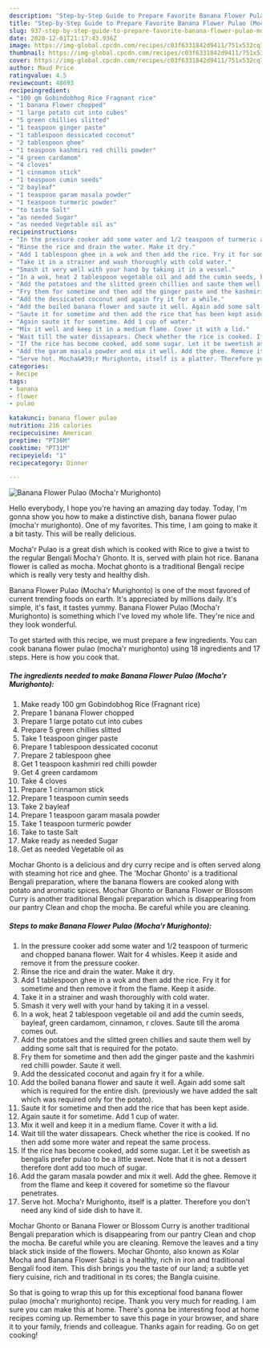 ```yaml
---
description: "Step-by-Step Guide to Prepare Favorite Banana Flower Pulao (Mocha&amp;#39;r Murighonto)"
title: "Step-by-Step Guide to Prepare Favorite Banana Flower Pulao (Mocha&amp;#39;r Murighonto)"
slug: 937-step-by-step-guide-to-prepare-favorite-banana-flower-pulao-mocha-and-39-r-murighonto
date: 2020-12-01T21:17:43.936Z
image: https://img-global.cpcdn.com/recipes/c03f6331842d9411/751x532cq70/banana-flower-pulao-mochar-murighonto-recipe-main-photo.jpg
thumbnail: https://img-global.cpcdn.com/recipes/c03f6331842d9411/751x532cq70/banana-flower-pulao-mochar-murighonto-recipe-main-photo.jpg
cover: https://img-global.cpcdn.com/recipes/c03f6331842d9411/751x532cq70/banana-flower-pulao-mochar-murighonto-recipe-main-photo.jpg
author: Maud Price
ratingvalue: 4.5
reviewcount: 48693
recipeingredient:
- "100 gm Gobindobhog Rice Fragnant rice"
- "1 banana Flower chopped"
- "1 large potato cut into cubes"
- "5 green chillies slitted"
- "1 teaspoon ginger paste"
- "1 tablespoon dessicated coconut"
- "2 tablespoon ghee"
- "1 teaspoon kashmiri red chilli powder"
- "4 green cardamom"
- "4 cloves"
- "1 cinnamon stick"
- "1 teaspoon cumin seeds"
- "2 bayleaf"
- "1 teaspoon garam masala powder"
- "1 teaspoon turmeric powder"
- "to taste Salt"
- "as needed Sugar"
- "as needed Vegetable oil as"
recipeinstructions:
- "In the pressure cooker add some water and 1/2 teaspoon of turmeric and chopped banana flower. Wait for 4 whisles. Keep it aside and remove it from the pressure cooker."
- "Rinse the rice and drain the water. Make it dry."
- "Add 1 tablespoon ghee in a wok and then add the rice. Fry it for sometime and then remove it from the flame. Keep it aside."
- "Take it in a strainer and wash thoroughly with cold water."
- "Smash it very well with your hand by taking it in a vessel."
- "In a wok, heat 2 tablespoon vegetable oil and add the cumin seeds, bayleaf, green cardamom, cinnamon, r cloves. Saute till the aroma comes out."
- "Add the potatoes and the slitted green chillies and saute them well by adding some salt that is required for the potato."
- "Fry them for sometime and then add the ginger paste and the kashmiri red chilli powder. Saute it well."
- "Add the dessicated coconut and again fry it for a while."
- "Add the boiled banana flower and saute it well. Again add some salt which is required for the entire dish. (previously we have added the salt which was required only for the potato)."
- "Saute it for sometime and then add the rice that has been kept aside."
- "Again saute it for sometime. Add 1 cup of water."
- "Mix it well and keep it in a medium flame. Cover it with a lid."
- "Wait till the water dissapears. Check whether the rice is cooked. If no then add some more water and repeat the same process."
- "If the rice has become cooked, add some sugar. Let it be sweetish as bengalis prefer pulao to be a little sweet. Note that it is not a dessert therefore dont add too much of sugar."
- "Add the garam masala powder and mix it well. Add the ghee. Remove it from the flame and keep it covered for sometime so the flavour penetrates."
- "Serve hot. Mocha&#39;r Murighonto, itself is a platter. Therefore you don&#39;t need any kind of side dish to have it."
categories:
- Recipe
tags:
- banana
- flower
- pulao

katakunci: banana flower pulao 
nutrition: 216 calories
recipecuisine: American
preptime: "PT36M"
cooktime: "PT31M"
recipeyield: "1"
recipecategory: Dinner

---
```



![Banana Flower Pulao (Mocha&#39;r Murighonto)](https://img-global.cpcdn.com/recipes/c03f6331842d9411/751x532cq70/banana-flower-pulao-mochar-murighonto-recipe-main-photo.jpg)

Hello everybody, I hope you're having an amazing day today. Today, I'm gonna show you how to make a distinctive dish, banana flower pulao (mocha&#39;r murighonto). One of my favorites. This time, I am going to make it a bit tasty. This will be really delicious.

Mocha&#39;r Pulao is a great dish which is cooked with Rice to give a twist to the regular Bengali Mocha&#39;r Ghonto. It is, served with plain hot rice. Banana flower is called as mocha. Mochat ghonto is a traditional Bengali recipe which is really very testy and healthy dish.

Banana Flower Pulao (Mocha&#39;r Murighonto) is one of the most favored of current trending foods on earth. It's appreciated by millions daily. It's simple, it's fast, it tastes yummy. Banana Flower Pulao (Mocha&#39;r Murighonto) is something which I've loved my whole life. They're nice and they look wonderful.


To get started with this recipe, we must prepare a few ingredients. You can cook banana flower pulao (mocha&#39;r murighonto) using 18 ingredients and 17 steps. Here is how you cook that.

<!--inarticleads1-->

##### The ingredients needed to make Banana Flower Pulao (Mocha&#39;r Murighonto):

1. Make ready 100 gm Gobindobhog Rice (Fragnant rice)
1. Prepare 1 banana Flower chopped
1. Prepare 1 large potato cut into cubes
1. Prepare 5 green chillies slitted
1. Take 1 teaspoon ginger paste
1. Prepare 1 tablespoon dessicated coconut
1. Prepare 2 tablespoon ghee
1. Get 1 teaspoon kashmiri red chilli powder
1. Get 4 green cardamom
1. Take 4 cloves
1. Prepare 1 cinnamon stick
1. Prepare 1 teaspoon cumin seeds
1. Take 2 bayleaf
1. Prepare 1 teaspoon garam masala powder
1. Take 1 teaspoon turmeric powder
1. Take to taste Salt
1. Make ready as needed Sugar
1. Get as needed Vegetable oil as


Mochar Ghonto is a delicious and dry curry recipe and is often served along with steaming hot rice and ghee. The &#39;Mochar Ghonto&#39; is a traditional Bengali preparation, where the banana flowers are cooked along with potato and aromatic spices. Mochar Ghonto or Banana Flower or Blossom Curry is another traditional Bengali preparation which is disappearing from our pantry Clean and chop the mocha. Be careful while you are cleaning. 

<!--inarticleads2-->

##### Steps to make Banana Flower Pulao (Mocha&#39;r Murighonto):

1. In the pressure cooker add some water and 1/2 teaspoon of turmeric and chopped banana flower. Wait for 4 whisles. Keep it aside and remove it from the pressure cooker.
1. Rinse the rice and drain the water. Make it dry.
1. Add 1 tablespoon ghee in a wok and then add the rice. Fry it for sometime and then remove it from the flame. Keep it aside.
1. Take it in a strainer and wash thoroughly with cold water.
1. Smash it very well with your hand by taking it in a vessel.
1. In a wok, heat 2 tablespoon vegetable oil and add the cumin seeds, bayleaf, green cardamom, cinnamon, r cloves. Saute till the aroma comes out.
1. Add the potatoes and the slitted green chillies and saute them well by adding some salt that is required for the potato.
1. Fry them for sometime and then add the ginger paste and the kashmiri red chilli powder. Saute it well.
1. Add the dessicated coconut and again fry it for a while.
1. Add the boiled banana flower and saute it well. Again add some salt which is required for the entire dish. (previously we have added the salt which was required only for the potato).
1. Saute it for sometime and then add the rice that has been kept aside.
1. Again saute it for sometime. Add 1 cup of water.
1. Mix it well and keep it in a medium flame. Cover it with a lid.
1. Wait till the water dissapears. Check whether the rice is cooked. If no then add some more water and repeat the same process.
1. If the rice has become cooked, add some sugar. Let it be sweetish as bengalis prefer pulao to be a little sweet. Note that it is not a dessert therefore dont add too much of sugar.
1. Add the garam masala powder and mix it well. Add the ghee. Remove it from the flame and keep it covered for sometime so the flavour penetrates.
1. Serve hot. Mocha&#39;r Murighonto, itself is a platter. Therefore you don&#39;t need any kind of side dish to have it.


Mochar Ghonto or Banana Flower or Blossom Curry is another traditional Bengali preparation which is disappearing from our pantry Clean and chop the mocha. Be careful while you are cleaning. Remove the leaves and a tiny black stick inside of the flowers. Mochar Ghonto, also known as Kolar Mocha and Banana Flower Sabzi is a healthy, rich in iron and traditional Bengali food item. This dish brings you the taste of our land; a subtle yet fiery cuisine, rich and traditional in its cores; the Bangla cuisine. 

So that is going to wrap this up for this exceptional food banana flower pulao (mocha&#39;r murighonto) recipe. Thank you very much for reading. I am sure you can make this at home. There's gonna be interesting food at home recipes coming up. Remember to save this page in your browser, and share it to your family, friends and colleague. Thanks again for reading. Go on get cooking!
